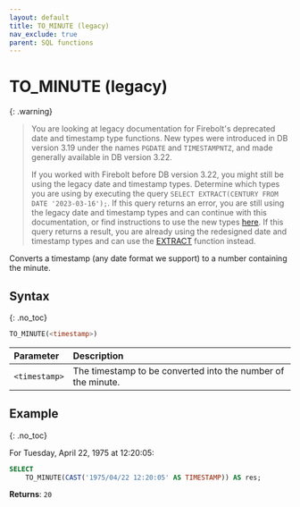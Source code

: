 ```yaml
---
layout: default
title: TO_MINUTE (legacy)
nav_exclude: true
parent: SQL functions
---
```


# TO\_MINUTE (legacy)

{: .warning}
  >You are looking at legacy documentation for Firebolt's deprecated date and timestamp type functions.
  >New types were introduced in DB version 3.19 under the names `PGDATE` and `TIMESTAMPNTZ`, and made generally available in DB version 3.22.
  >
  >If you worked with Firebolt before DB version 3.22, you might still be using the legacy date and timestamp types.
  >Determine which types you are using by executing the query `SELECT EXTRACT(CENTURY FROM DATE '2023-03-16');`.
  >If this query returns an error, you are still using the legacy date and timestamp types and can continue with this documentation, or find instructions to use the new types [here](../../release-notes/release-notes-archive.html#db-version-322).
  >If this query returns a result, you are already using the redesigned date and timestamp types and can use the [EXTRACT](./extract-new.md) function instead.

Converts a timestamp (any date format we support) to a number containing the minute.

## Syntax
{: .no_toc}

```sql
TO_MINUTE(<timestamp>)
```

| Parameter     | Description                                                  |
| :------------- | :------------------------------------------------------------ |
| `<timestamp>` | The timestamp to be converted into the number of the minute. |

## Example
{: .no_toc}

For Tuesday, April 22, 1975 at 12:20:05:

```sql
SELECT
	TO_MINUTE(CAST('1975/04/22 12:20:05' AS TIMESTAMP)) AS res;
```

**Returns**: `20`
